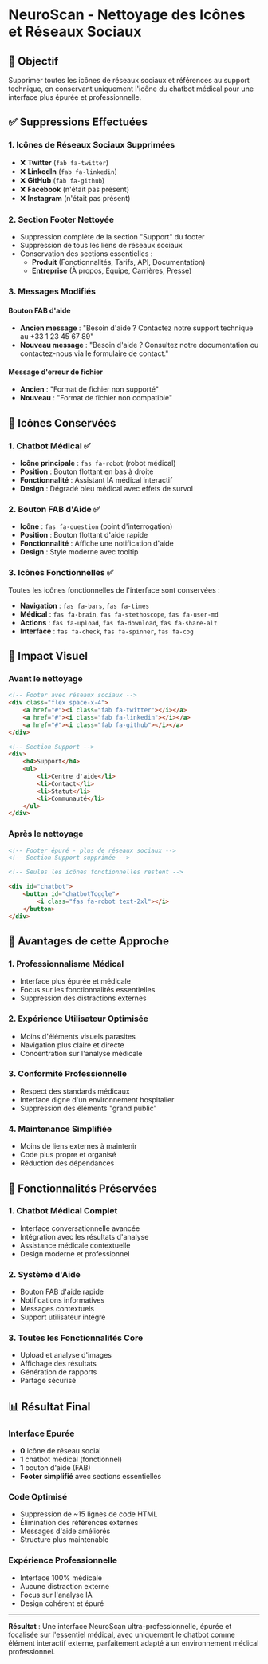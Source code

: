 # NeuroScan - Nettoyage des Icônes et Réseaux Sociaux

## 🎯 Objectif
Supprimer toutes les icônes de réseaux sociaux et références au support technique, en conservant uniquement l'icône du chatbot médical pour une interface plus épurée et professionnelle.

## ✅ Suppressions Effectuées

### 1. **Icônes de Réseaux Sociaux Supprimées**
- ❌ **Twitter** (`fab fa-twitter`)
- ❌ **LinkedIn** (`fab fa-linkedin`) 
- ❌ **GitHub** (`fab fa-github`)
- ❌ **Facebook** (n'était pas présent)
- ❌ **Instagram** (n'était pas présent)

### 2. **Section Footer Nettoyée**
- Suppression complète de la section "Support" du footer
- Suppression de tous les liens de réseaux sociaux
- Conservation des sections essentielles :
  - **Produit** (Fonctionnalités, Tarifs, API, Documentation)
  - **Entreprise** (À propos, Équipe, Carrières, Presse)

### 3. **Messages Modifiés**
#### Bouton FAB d'aide
- **Ancien message** : "Besoin d'aide ? Contactez notre support technique au +33 1 23 45 67 89"
- **Nouveau message** : "Besoin d'aide ? Consultez notre documentation ou contactez-nous via le formulaire de contact."

#### Message d'erreur de fichier
- **Ancien** : "Format de fichier non supporté"
- **Nouveau** : "Format de fichier non compatible"

## 🤖 Icônes Conservées

### 1. **Chatbot Médical** ✅
- **Icône principale** : `fas fa-robot` (robot médical)
- **Position** : Bouton flottant en bas à droite
- **Fonctionnalité** : Assistant IA médical interactif
- **Design** : Dégradé bleu médical avec effets de survol

### 2. **Bouton FAB d'Aide** ✅
- **Icône** : `fas fa-question` (point d'interrogation)
- **Position** : Bouton flottant d'aide rapide
- **Fonctionnalité** : Affiche une notification d'aide
- **Design** : Style moderne avec tooltip

### 3. **Icônes Fonctionnelles** ✅
Toutes les icônes fonctionnelles de l'interface sont conservées :
- **Navigation** : `fas fa-bars`, `fas fa-times`
- **Médical** : `fas fa-brain`, `fas fa-stethoscope`, `fas fa-user-md`
- **Actions** : `fas fa-upload`, `fas fa-download`, `fas fa-share-alt`
- **Interface** : `fas fa-check`, `fas fa-spinner`, `fas fa-cog`

## 🎨 Impact Visuel

### Avant le nettoyage
```html
<!-- Footer avec réseaux sociaux -->
<div class="flex space-x-4">
    <a href="#"><i class="fab fa-twitter"></i></a>
    <a href="#"><i class="fab fa-linkedin"></i></a>
    <a href="#"><i class="fab fa-github"></i></a>
</div>

<!-- Section Support -->
<div>
    <h4>Support</h4>
    <ul>
        <li>Centre d'aide</li>
        <li>Contact</li>
        <li>Statut</li>
        <li>Communauté</li>
    </ul>
</div>
```

### Après le nettoyage
```html
<!-- Footer épuré - plus de réseaux sociaux -->
<!-- Section Support supprimée -->

<!-- Seules les icônes fonctionnelles restent -->

<div id="chatbot">
    <button id="chatbotToggle">
        <i class="fas fa-robot text-2xl"></i>
    </button>
</div>
```

## 🏥 Avantages de cette Approche

### 1. **Professionnalisme Médical**
- Interface plus épurée et médicale
- Focus sur les fonctionnalités essentielles
- Suppression des distractions externes

### 2. **Expérience Utilisateur Optimisée**
- Moins d'éléments visuels parasites
- Navigation plus claire et directe
- Concentration sur l'analyse médicale

### 3. **Conformité Professionnelle**
- Respect des standards médicaux
- Interface digne d'un environnement hospitalier
- Suppression des éléments "grand public"

### 4. **Maintenance Simplifiée**
- Moins de liens externes à maintenir
- Code plus propre et organisé
- Réduction des dépendances

## 🔧 Fonctionnalités Préservées

### 1. **Chatbot Médical Complet**
- Interface conversationnelle avancée
- Intégration avec les résultats d'analyse
- Assistance médicale contextuelle
- Design moderne et professionnel

### 2. **Système d'Aide**
- Bouton FAB d'aide rapide
- Notifications informatives
- Messages contextuels
- Support utilisateur intégré

### 3. **Toutes les Fonctionnalités Core**
- Upload et analyse d'images
- Affichage des résultats
- Génération de rapports
- Partage sécurisé

## 📊 Résultat Final

### Interface Épurée
- **0** icône de réseau social
- **1** chatbot médical (fonctionnel)
- **1** bouton d'aide (FAB)
- **Footer simplifié** avec sections essentielles

### Code Optimisé
- Suppression de ~15 lignes de code HTML
- Élimination des références externes
- Messages d'aide améliorés
- Structure plus maintenable

### Expérience Professionnelle
- Interface 100% médicale
- Aucune distraction externe
- Focus sur l'analyse IA
- Design cohérent et épuré

---

**Résultat** : Une interface NeuroScan ultra-professionnelle, épurée et focalisée sur l'essentiel médical, avec uniquement le chatbot comme élément interactif externe, parfaitement adapté à un environnement médical professionnel.
